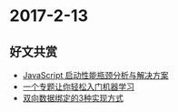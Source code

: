 # 2017-2-13

## 好文共赏

* [JavaScript 启动性能瓶颈分析与解决方案](http://mp.weixin.qq.com/s?__biz=MzIwNjQwMzUwMQ==&mid=2247484987&idx=1&sn=7f20da20bc6baed62ca8ff115209942b&chksm=972364f9a054edefccebc89bb4b39150328f84fc6a3da53dafa9563df7375fef00b3a1a4c483#rd)
* [一个专题让你轻松入门机器学习](http://36kr.com/topics/437)
* [双向数据绑定的3种实现方式](http://www.ayqy.net/blog/%E5%8F%8C%E5%90%91%E6%95%B0%E6%8D%AE%E7%BB%91%E5%AE%9A%E7%9A%843%E7%A7%8D%E5%AE%9E%E7%8E%B0%E6%96%B9%E5%BC%8F/)